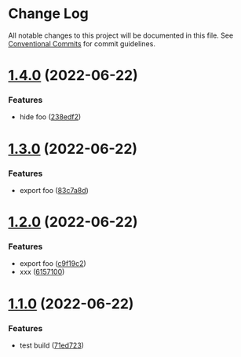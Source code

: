 # Change Log

All notable changes to this project will be documented in this file.
See [Conventional Commits](https://conventionalcommits.org) for commit guidelines.

# [1.4.0](https://github.com/cloverink/sample-lerna/compare/@cloverink/sample-lerna-helloworld@1.3.0...@cloverink/sample-lerna-helloworld@1.4.0) (2022-06-22)


### Features

* hide foo ([238edf2](https://github.com/cloverink/sample-lerna/commit/238edf2204bf202dcddc26d34327fa30734076fe))





# [1.3.0](https://github.com/cloverink/sample-lerna/compare/@cloverink/sample-lerna-helloworld@1.2.0...@cloverink/sample-lerna-helloworld@1.3.0) (2022-06-22)


### Features

* export foo ([83c7a8d](https://github.com/cloverink/sample-lerna/commit/83c7a8d9a4d0e07c2b54b94915c13b2eabed0cea))





# [1.2.0](https://github.com/cloverink/sample-lerna/compare/@cloverink/sample-lerna-helloworld@1.1.0...@cloverink/sample-lerna-helloworld@1.2.0) (2022-06-22)


### Features

* export foo ([c9f19c2](https://github.com/cloverink/sample-lerna/commit/c9f19c20b1ed79f052fec5a260b49e993405afdb))
* xxx ([6157100](https://github.com/cloverink/sample-lerna/commit/615710028a1d64c16f6fed6875c41d710d7db4a3))





# [1.1.0](https://github.com/cloverink/sample-lerna/compare/@cloverink/sample-lerna-helloworld@1.0.11...@cloverink/sample-lerna-helloworld@1.1.0) (2022-06-22)


### Features

* test build ([71ed723](https://github.com/cloverink/sample-lerna/commit/71ed72396c168987ec6ba0f98c8b271bd7c86b71))
